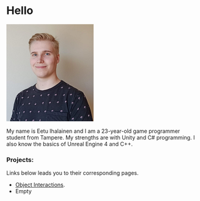 # Hello
![Eetu](./images/Eetu.png)

My name is Eetu Ihalainen and I am a 23-year-old game programmer student from Tampere. My strengths are with Unity and C# programming. I also know the basics of Unreal Engine 4 and C++.

### Projects:

Links below leads you to their corresponding pages.

*   [Object Interactions](./objectinteractions-page.html).
*   Empty
